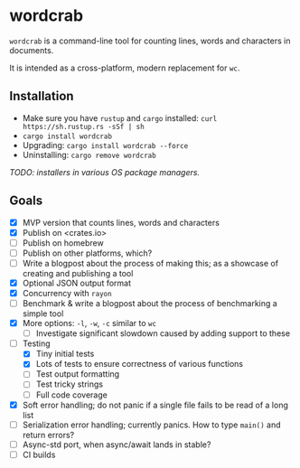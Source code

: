 # wordcrab

`wordcrab` is a command-line tool for counting lines, words and characters in documents.

It is intended as a cross-platform, modern replacement for `wc`.

## Installation

- Make sure you have `rustup` and `cargo` installed: `curl https://sh.rustup.rs -sSf | sh`
- `cargo install wordcrab`
- Upgrading: `cargo install wordcrab --force`
- Uninstalling: `cargo remove wordcrab`

_TODO: installers in various OS package managers._

## Goals

- [x] MVP version that counts lines, words and characters
- [x] Publish on <crates.io>
- [ ] Publish on homebrew
- [ ] Publish on other platforms, which?
- [ ] Write a blogpost about the process of making this; as a showcase of creating and publishing a tool
- [x] Optional JSON output format
- [x] Concurrency with `rayon`
- [ ] Benchmark & write a blogpost about the process of benchmarking a simple tool
- [x] More options: `-l`, `-w`, `-c` similar to `wc`
  - [ ] Investigate significant slowdown caused by adding support to these
- [ ] Testing
  - [x] Tiny initial tests
  - [x] Lots of tests to ensure correctness of various functions
  - [ ] Test output formatting
  - [ ] Test tricky strings
  - [ ] Full code coverage
- [x] Soft error handling; do not panic if a single file fails to be read of a long list
- [ ] Serialization error handling; currently panics. How to type `main()` and return errors?
- [ ] Async-std port, when async/await lands in stable?
- [ ] CI builds
